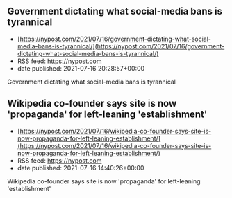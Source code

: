 ## Government dictating what social-media bans is tyrannical
 - [https://nypost.com/2021/07/16/government-dictating-what-social-media-bans-is-tyrannical/](https://nypost.com/2021/07/16/government-dictating-what-social-media-bans-is-tyrannical/)
 - RSS feed: https://nypost.com
 - date published: 2021-07-16 20:28:57+00:00

Government dictating what social-media bans is tyrannical

## Wikipedia co-founder says site is now 'propaganda' for left-leaning 'establishment'
 - [https://nypost.com/2021/07/16/wikipedia-co-founder-says-site-is-now-propaganda-for-left-leaning-establishment/](https://nypost.com/2021/07/16/wikipedia-co-founder-says-site-is-now-propaganda-for-left-leaning-establishment/)
 - RSS feed: https://nypost.com
 - date published: 2021-07-16 14:40:26+00:00

Wikipedia co-founder says site is now 'propaganda' for left-leaning 'establishment'

